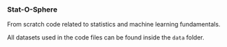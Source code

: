 ### Stat-O-Sphere

From scratch code related to statistics and machine learning fundamentals.

All datasets used in the code files can be found inside the `data` folder.
